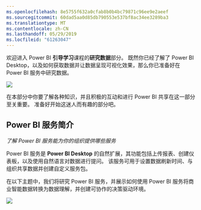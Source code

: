 ```yaml
---
ms.openlocfilehash: 8e5755f632a0cfab8b0b4bc79871c96ee9e2aeef
ms.sourcegitcommit: 60dad5aa0d85db790553e537bf8ac34ee3289ba3
ms.translationtype: MT
ms.contentlocale: zh-CN
ms.lasthandoff: 05/29/2019
ms.locfileid: "61263047"
---
```

欢迎进入 Power BI **引导学习**课程的**研究数据**部分。 既然你已经了解了 Power BI Desktop，以及如何获取数据并让数据呈现可视化效果，那么你已准备好在 Power BI 服务中研究数据。

![](media/4-0-intro-power-bi-service/4-0_2.png)

在本部分中你要了解各种知识，并且积极的互动和进行 Power BI 共享在这一部分至关重要。 准备好开始这迷人而有趣的部分吧。

## <a name="introduction-to-the-power-bi-service"></a>Power BI 服务简介
*了解 Power BI 服务能为你的组织提供哪些服务*

Power BI 服务是 **Power BI Desktop** 的自然扩展，其功能包括上传报表、创建仪表板，以及使用自然语言对数据进行提问。 该服务可用于设置数据刷新时间、与组织共享数据并创建自定义服务包。

在以下主题中，我们将研究 Power BI 服务，并展示如何使用 Power BI 服务将商业智能数据转换为数据理解，并创建可协作的决策驱动环境。

![](media/4-0-intro-power-bi-service/4-0_1.png)

